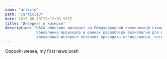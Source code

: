 ```yaml
---
name: "article"
path: "/article3"
date: 2019-08-10T17:12:33.962Z
title: "Интернет в космосе"
description: "НАСА обновило интернет на Международной космической станции. Теперь экипаж МКС сможет передавать данные со скоростью 600 Мбит/с — это быстрее, чем почти у любого человека на Земле.              
              Обновление произошло в рамках разработки технологий для передачи данных с окололунной станции Lunar Orbital Platform-Gateway. Инженеры НАСА модифицировали станции приема на Земле и установили новые процессоры на МКС, чтобы увеличить скорость соединения.
              Улучшенный интернет позволит проводить исследования, которые требуют большего объёма данных, и отсылать на Землю снимки в высоком разрешении. Одновременно можно будет передавать информацию о 40 исследованиях."
---
```


Oooooh-weeee, my first news post!